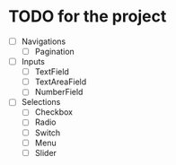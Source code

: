 # TODO for the project

- [ ] Navigations
  - [ ] Pagination
- [ ] Inputs
  - [ ] TextField
  - [ ] TextAreaField
  - [ ] NumberField
- [ ] Selections
  - [ ] Checkbox
  - [ ] Radio
  - [ ] Switch
  - [ ] Menu
  - [ ] Slider
